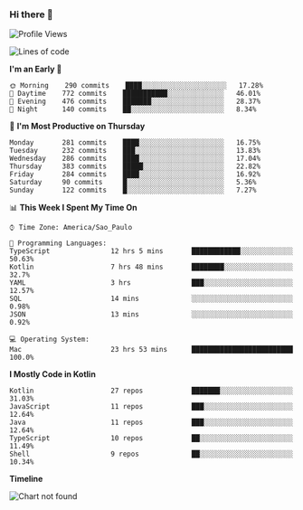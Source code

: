 ### Hi there 👋

<!--
**fernandonogueira/fernandonogueira** is a ✨ _special_ ✨ repository because its `README.md` (this file) appears on your GitHub profile.

Here are some ideas to get you started:

- 🔭 I’m currently working on ...
- 🌱 I’m currently learning ...
- 👯 I’m looking to collaborate on ...
- 🤔 I’m looking for help with ...
- 💬 Ask me about ...
- 📫 How to reach me: ...
- 😄 Pronouns: ...
- ⚡ Fun fact: ...
-->

<!--START_SECTION:waka-->
![Profile Views](http://img.shields.io/badge/Profile%20Views-0-blue)

![Lines of code](https://img.shields.io/badge/From%20Hello%20World%20I%27ve%20Written-591585%20lines%20of%20code-blue)

**I'm an Early 🐤** 

```text
🌞 Morning    290 commits    ████░░░░░░░░░░░░░░░░░░░░░   17.28% 
🌆 Daytime    772 commits    ███████████░░░░░░░░░░░░░░   46.01% 
🌃 Evening    476 commits    ███████░░░░░░░░░░░░░░░░░░   28.37% 
🌙 Night      140 commits    ██░░░░░░░░░░░░░░░░░░░░░░░   8.34%

```
📅 **I'm Most Productive on Thursday** 

```text
Monday       281 commits    ████░░░░░░░░░░░░░░░░░░░░░   16.75% 
Tuesday      232 commits    ███░░░░░░░░░░░░░░░░░░░░░░   13.83% 
Wednesday    286 commits    ████░░░░░░░░░░░░░░░░░░░░░   17.04% 
Thursday     383 commits    █████░░░░░░░░░░░░░░░░░░░░   22.82% 
Friday       284 commits    ████░░░░░░░░░░░░░░░░░░░░░   16.92% 
Saturday     90 commits     █░░░░░░░░░░░░░░░░░░░░░░░░   5.36% 
Sunday       122 commits    █░░░░░░░░░░░░░░░░░░░░░░░░   7.27%

```


📊 **This Week I Spent My Time On** 

```text
⌚︎ Time Zone: America/Sao_Paulo

💬 Programming Languages: 
TypeScript               12 hrs 5 mins       ████████████░░░░░░░░░░░░░   50.63% 
Kotlin                   7 hrs 48 mins       ████████░░░░░░░░░░░░░░░░░   32.7% 
YAML                     3 hrs               ███░░░░░░░░░░░░░░░░░░░░░░   12.57% 
SQL                      14 mins             ░░░░░░░░░░░░░░░░░░░░░░░░░   0.98% 
JSON                     13 mins             ░░░░░░░░░░░░░░░░░░░░░░░░░   0.92%

💻 Operating System: 
Mac                      23 hrs 53 mins      █████████████████████████   100.0%

```

**I Mostly Code in Kotlin** 

```text
Kotlin                   27 repos            ███████░░░░░░░░░░░░░░░░░░   31.03% 
JavaScript               11 repos            ███░░░░░░░░░░░░░░░░░░░░░░   12.64% 
Java                     11 repos            ███░░░░░░░░░░░░░░░░░░░░░░   12.64% 
TypeScript               10 repos            ██░░░░░░░░░░░░░░░░░░░░░░░   11.49% 
Shell                    9 repos             ██░░░░░░░░░░░░░░░░░░░░░░░   10.34%

```


**Timeline**

![Chart not found](https://raw.githubusercontent.com/fernandonogueira/fernandonogueira/master/charts/bar_graph.png) 


<!--END_SECTION:waka-->
